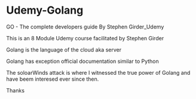 # Udemy-Golang
GO - The complete developers guide By Stephen Girder_Udemy


This is an 8 Module Udemy course facilitated by Stephen Girder 

Golang is the language of the cloud aka server 

Golang has exception official documentation similar to Python

The soloarWinds attack is where I witnessed the true power of Golang and have 
beem interesed ever since then. 

Thanks
